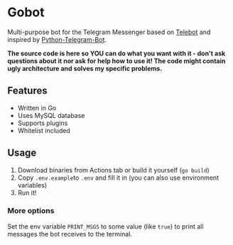 # Gobot

Multi-purpose bot for the Telegram Messenger based on [Telebot](https://github.com/tucnak/telebot/) and inspired by [Python-Telegram-Bot](https://github.com/python-telegram-bot/python-telegram-bot).

**The source code is here so YOU can do what you want with it - don't ask questions about it nor ask for help how to use it! The code might contain ugly architecture and solves my specific problems.**

## Features
* Written in Go
* Uses MySQL database
* Supports plugins
* Whitelist included

## Usage
1. Download binaries from Actions tab or build it yourself (`go build`)
2. Copy `.env.example`to `.env` and fill it in (you can also use environment variables)
3. Run it!

### More options
Set the env variable `PRINT_MSGS` to some value (like `true`) to print all messages the bot receives to the terminal.
